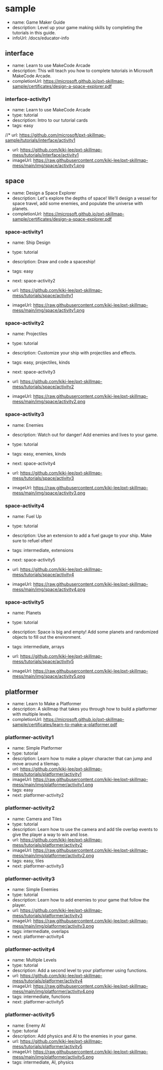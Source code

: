 # sample
* name: Game Maker Guide
* description: Level up your game making skills by completing the tutorials in this guide.
* infoUrl: /docs/educator-info


## interface
* name: Learn to use MakeCode Arcade
* description: This will teach you how to complete tutorials in Microsoft MakeCode Arcade.
* completionUrl: https://microsoft.github.io/pxt-skillmap-sample/certificates/design-a-space-explorer.pdf

### interface-activity1

* name: Learn to use MakeCode Arcade
* type: tutorial
* description: Intro to our tutorial cards
* tags: easy

//* url: https://github.com/microsoft/pxt-skillmap-sample/tutorials/interface/activity1
* url: https://github.com/kiki-lee/pxt-skillmap-mess/tutorials/interface/activity1
* imageUrl: https://raw.githubusercontent.com/kiki-lee/pxt-skillmap-mess/main/img/space/activity1.png

## space
* name: Design a Space Explorer
* description: Let's explore the depths of space! We'll design a vessel for space travel, add some enemies, and populate the universe with planets.
* completionUrl: https://microsoft.github.io/pxt-skillmap-sample/certificates/design-a-space-explorer.pdf

### space-activity1

* name: Ship Design
* type: tutorial
* description: Draw and code a spaceship!
* tags: easy
* next: space-activity2

* url: https://github.com/kiki-lee/pxt-skillmap-mess/tutorials/space/activity1
* imageUrl: https://raw.githubusercontent.com/kiki-lee/pxt-skillmap-mess/main/img/space/activity1.png

### space-activity2

* name: Projectiles
* type: tutorial
* description: Customize your ship with projectiles and effects.
* tags: easy, projectiles, kinds
* next: space-activity3

* url: https://github.com/kiki-lee/pxt-skillmap-mess/tutorials/space/activity2
* imageUrl: https://raw.githubusercontent.com/kiki-lee/pxt-skillmap-mess/main/img/space/activity2.png

### space-activity3

* name: Enemies
* description: Watch out for danger! Add enemies and lives to your game.
* type: tutorial
* tags: easy, enemies, kinds
* next: space-activity4

* url: https://github.com/kiki-lee/pxt-skillmap-mess/tutorials/space/activity3
* imageUrl: https://raw.githubusercontent.com/kiki-lee/pxt-skillmap-mess/main/img/space/activity3.png

### space-activity4

* name: Fuel Up
* type: tutorial
* description: Use an extension to add a fuel gauge to your ship. Make sure to refuel often!
* tags: intermediate, extensions
* next: space-activity5

* url: https://github.com/kiki-lee/pxt-skillmap-mess/tutorials/space/activity4
* imageUrl: https://raw.githubusercontent.com/kiki-lee/pxt-skillmap-mess/main/img/space/activity4.png

### space-activity5

* name: Planets
* type: tutorial
* description: Space is big and empty! Add some planets and randomized objects to fill out the environment.
* tags: intermediate, arrays

* url: https://github.com/kiki-lee/pxt-skillmap-mess/tutorials/space/activity5
* imageUrl: https://raw.githubusercontent.com/kiki-lee/pxt-skillmap-mess/main/img/space/activity5.png


## platformer
* name: Learn to Make a Platformer
* description: A skillmap that takes you through how to build a platformer with multiple levels.
* completionUrl: https://microsoft.github.io/pxt-skillmap-sample/certificates/learn-to-make-a-platformer.pdf

### platformer-activity1

* name: Simple Platformer
* type: tutorial
* description: Learn how to make a player character that can jump and move around a tilemap.
* url: https://github.com/kiki-lee/pxt-skillmap-mess/tutorials/platformer/activity1
* imageUrl: https://raw.githubusercontent.com/kiki-lee/pxt-skillmap-mess/main/img/platformer/activity1.png
* tags: easy
* next: platformer-activity2

### platformer-activity2

* name: Camera and Tiles
* type: tutorial
* description: Learn how to use the camera and add tile overlap events to give the player a way to win and lose.
* url: https://github.com/kiki-lee/pxt-skillmap-mess/tutorials/platformer/activity2
* imageUrl: https://raw.githubusercontent.com/kiki-lee/pxt-skillmap-mess/main/img/platformer/activity2.png
* tags: easy, tiles
* next: platformer-activity3

### platformer-activity3

* name: Simple Enemies
* type: tutorial
* description: Learn how to add enemies to your game that follow the player.
* url: https://github.com/kiki-lee/pxt-skillmap-mess/tutorials/platformer/activity3
* imageUrl: https://raw.githubusercontent.com/kiki-lee/pxt-skillmap-mess/main/img/platformer/activity3.png
* tags: intermediate, overlaps
* next: platformer-activity4

### platformer-activity4

* name: Multiple Levels
* type: tutorial
* description: Add a second level to your platformer using functions.
* url: https://github.com/kiki-lee/pxt-skillmap-mess/tutorials/platformer/activity4
* imageUrl: https://raw.githubusercontent.com/kiki-lee/pxt-skillmap-mess/main/img/platformer/activity4.png
* tags: intermediate, functions
* next: platformer-activity5

### platformer-activity5

* name: Enemy AI
* type: tutorial
* description: Add physics and AI to the enemies in your game.
* url: https://github.com/kiki-lee/pxt-skillmap-mess/tutorials/platformer/activity5
* imageUrl: https://raw.githubusercontent.com/kiki-lee/pxt-skillmap-mess/main/img/platformer/activity5.png
* tags: intermediate, AI, physics
